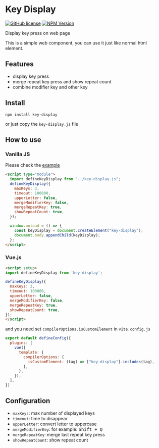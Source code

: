 # Key Display

[![GitHub license](https://img.shields.io/github/license/eyebrowkang/key-display)](https://github.com/eyebrowkang/key-display/blob/main/LICENSE)
[![NPM Version](https://img.shields.io/npm/v/key-display)](https://www.npmjs.com/package/key-display)

Display key press on web page

This is a simple web component, you can use it just like normal html element.

## Features

- display key press
- merge repeat key press and show repeat count
- combine modifier key and other key

## Install

`npm install key-display`

or just copy the `key-display.js` file

## How to use

### Vanilla JS

Please check the [example](./example/index.html)

```html
<script type="module">
  import defineKeyDisplay from "../key-display.js";
  defineKeyDisplay({
    maxKeys: 3,
    timeout: 100000,
    upperLetter: false,
    mergeModifierKey: false,
    mergeRepeatKey: true,
    showRepeatCount: true,
  });

  window.onload = () => {
    const keyDisplay = document.createElement("key-display");
    document.body.appendChild(keyDisplay);
  };
</script>
```

### Vue.js
```html
<script setup>
import defineKeyDisplay from 'key-display';

defineKeyDisplay({
  maxKeys: 3,
  timeout: 100000,
  upperLetter: false,
  mergeModifierKey: false,
  mergeRepeatKey: true,
  showRepeatCount: true,
});
</script>
```

and you need set `compilerOptions.isCustomElement` in `vite.config.js`

```javascript
export default defineConfig({
  plugins: [
    vue({
      template: {
        compilerOptions: {
          isCustomElement: (tag) => ["key-display"].includes(tag),
        },
      },
    }),
  ],
})
```

## Configuration

- `maxKeys`: max number of displayed keys
- `timeout`: time to disappear
- `upperLetter`: convert letter to uppercase
- `mergeModifierKey`: for example: <kbd>Shift + Q</kbd>
- `mergeRepeatKey`: merge last repeat key press
- `showRepeatCount`: show repeat count
